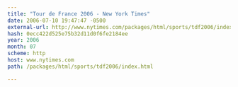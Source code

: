 ```yaml
---
title: "Tour de France 2006 - New York Times"
date: 2006-07-10 19:47:47 -0500
external-url: http://www.nytimes.com/packages/html/sports/tdf2006/index.html
hash: 0ecc422d525e75b32d11d0f6fe2184ee
year: 2006
month: 07
scheme: http
host: www.nytimes.com
path: /packages/html/sports/tdf2006/index.html

---
```



